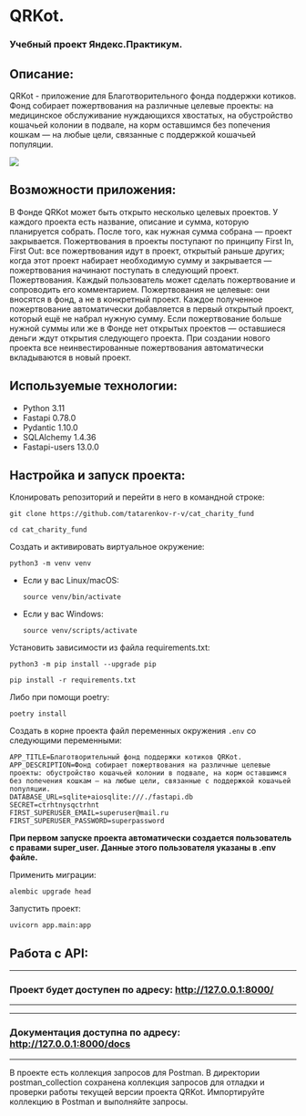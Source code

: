 # QRKot.
### Учебный проект Яндекс.Практикум.
## Описание:
QRKot - приложение для Благотворительного фонда поддержки котиков. 
Фонд собирает пожертвования на различные целевые проекты: на медицинское обслуживание нуждающихся хвостатых, 
на обустройство кошачьей колонии в подвале, на корм оставшимся без попечения кошкам — на любые цели, 
связанные с поддержкой кошачьей популяции.

<image src="https://i.postimg.cc/zXpzv26s/sprint2-picture1-1672399951.png">

## Возможности приложения:
В Фонде QRKot может быть открыто несколько целевых проектов. У каждого проекта есть название, описание и сумма, 
которую планируется собрать. 
После того, как нужная сумма собрана — проект закрывается.
Пожертвования в проекты поступают по принципу First In, First Out: все пожертвования идут в проект, открытый раньше других; 
когда этот проект набирает необходимую сумму и закрывается — пожертвования начинают поступать в следующий проект.
Пожертвования. Каждый пользователь может сделать пожертвование и сопроводить его комментарием. 
Пожертвования не целевые: они вносятся в фонд, а не в конкретный проект. 
Каждое полученное пожертвование автоматически добавляется в первый открытый проект, который ещё не набрал нужную сумму. 
Если пожертвование больше нужной суммы или же в Фонде нет открытых проектов — оставшиеся деньги ждут открытия следующего проекта. 
При создании нового проекта все неинвестированные пожертвования автоматически вкладываются в новый проект.

## Используемые технологии:
- Python 3.11
- Fastapi 0.78.0
- Pydantic 1.10.0
- SQLAlchemy 1.4.36
- Fastapi-users 13.0.0

## Настройка и запуск проекта: 
Клонировать репозиторий и перейти в него в командной строке:

```
git clone https://github.com/tatarenkov-r-v/cat_charity_fund
```

```
cd cat_charity_fund
```

Cоздать и активировать виртуальное окружение:

```
python3 -m venv venv
```

* Если у вас Linux/macOS:

    ```
    source venv/bin/activate
    ```

* Если у вас Windows:

    ```
    source venv/scripts/activate
    ```

Установить зависимости из файла requirements.txt:

```
python3 -m pip install --upgrade pip
```

```
pip install -r requirements.txt
```
Либо при помощи poetry:
```
poetry install
```


Cоздать в корне проекта файл переменных окружения `.env` со следующими переменными:
```
APP_TITLE=Благотворительный фонд поддержки котиков QRKot.
APP_DESCRIPTION=Фонд собирает пожертвования на различные целевые проекты: обустройство кошачьей колонии в подвале, на корм оставшимся без попечения кошкам — на любые цели, связанные с поддержкой кошачьей популяции.
DATABASE_URL=sqlite+aiosqlite:///./fastapi.db
SECRET=ctrhtnysqctrhnt
FIRST_SUPERUSER_EMAIL=superuser@mail.ru
FIRST_SUPERUSER_PASSWORD=superpassword
```
**При первом запуске проекта автоматически создается пользователь с правами super_user.
Данные этого пользователя указаны в .env файле.**

Применить миграции:
```commandline
alembic upgrade head
```

Запустить проект:

```commandline
uvicorn app.main:app
```


## Работа с API:
***
### Проект будет доступен по адресу: http://127.0.0.1:8000/ 
***
***
### Документация доступна по адресу: http://127.0.0.1:8000/docs
***

В проекте есть коллекция запросов для Postman. В директории postman_collection сохранена коллекция запросов для отладки 
и проверки работы текущей версии проекта QRKot.
Импортируйте коллекцию в Postman и выполняйте запросы.